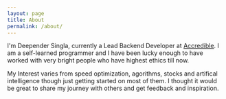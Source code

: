 ```yaml
---
layout: page
title: About
permalink: /about/
---
```


I'm Deepender Singla, currently a Lead Backend Developer at [Accredible](https://www.accredible.com). I am a self-learned programmer and I have been lucky enough to have worked with very bright people who have highest ethics till now.

My Interest varies from speed optimization, agorithms, stocks and artifical intelligence though just getting started on most of them. I thought it would be great to share my journey with others and get feedback and inspiration.